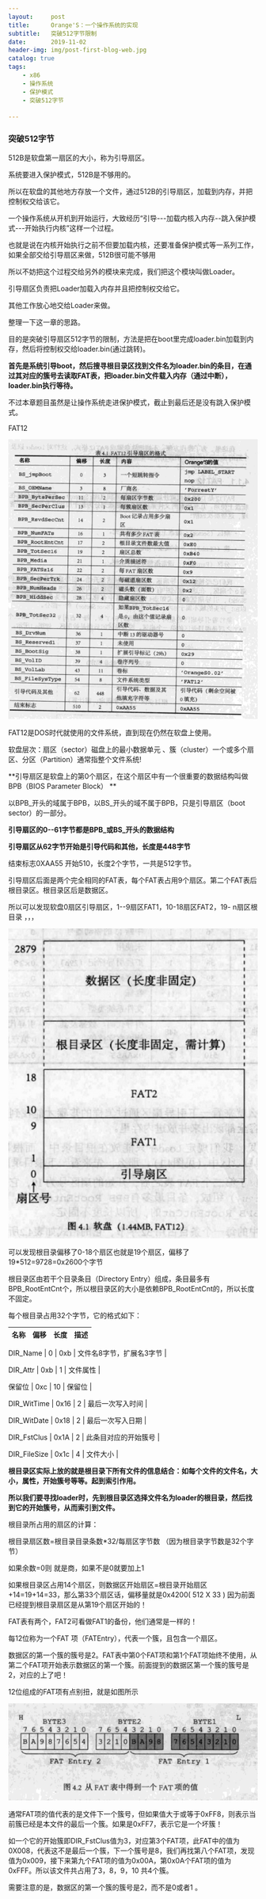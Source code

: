 ```yaml
---
layout:     post
title:      Orange'S：一个操作系统的实现
subtitle:   突破512字节限制
date:       2019-11-02
header-img: img/post-first-blog-web.jpg
catalog: true
tags:
    - x86
    - 操作系统
    - 保护模式
    - 突破512字节

---
```


### 突破512字节

512B是软盘第一扇区的大小，称为引导扇区。

系统要进入保护模式，512B是不够用的。

所以在软盘的其他地方存放一个文件，通过512B的引导扇区，加载到内存，并把控制权交给该它。

一个操作系统从开机到开始运行，大致经历“引导---加载内核入内存--跳入保护模式---开始执行内核”这样一个过程。

也就是说在内核开始执行之前不但要加载内核，还要准备保护模式等一系列工作，如果全部交给引导扇区来做，512B很可能不够用

所以不妨把这个过程交给另外的模块来完成，我们把这个模块叫做Loader。

引导扇区负责把Loader加载入内存并且把控制权交给它。

其他工作放心地交给Loader来做。

整理一下这一章的思路。

目的是突破引导扇区512字节的限制，方法是把在boot里完成loader.bin加载到内存，然后将控制权交给loader.bin(通过跳转)。


**首先是系统引导boot，然后搜寻根目录区找到文件名为loader.bin的条目，在通过其对应的簇号去读取FAT表，把loader.bin文件载入内存（通过中断），loader.bin执行等待。**

不过本章题目虽然是让操作系统走进保护模式，截止到最后还是没有跳入保护模式。

FAT12

![](https://raw.githubusercontent.com/dbb4560/StorePicturebed/master/wirtePicture/20191116222131.png)

FAT12是DOS时代就使用的文件系统，直到现在仍然在软盘上使用。

软盘层次：扇区（sector）磁盘上的最小数据单元 、簇（cluster）一个或多个扇区、分区（Partition）通常指整个文件系统!

**引导扇区是软盘上的第0个扇区，在这个扇区中有一个很重要的数据结构叫做BPB（BIOS Parameter Block） **


以BPB_开头的域属于BPB，以BS_开头的域不属于BPB，只是引导扇区（boot sector）的一部分。



**引导扇区的0--61字节都是BPB_或BS_开头的数据结构**

**引导扇区从62字节开始是引导代码和其他，长度是448字节**

结束标志0XAA55 开始510，长度2个字节，一共是512字节。



引导扇区后面是两个完全相同的FAT表，每个FAT表占用9个扇区。第二个FAT表后根目录区。根目录区后是数据区。

所以可以发现软盘0扇区引导扇区，1--9扇区FAT1，10-18扇区FAT2，19- n扇区根目录 ，，，


![](https://raw.githubusercontent.com/dbb4560/StorePicturebed/master/wirtePicture/20191116123620.png)



可以发现根目录偏移了0-18个扇区也就是19个扇区，偏移了19*512=9728=0x2600个字节

根目录区由若干个目录条目（Directory Entry）组成，条目最多有BPB_RootEntCnt个，所以根目录区的大小是依赖BPB_RootEntCnt的，所以长度不固定。

每个根目录占用32个字节，它的格式如下： 

名称 |               偏移    |   长度      |    描述
-|-|-|-

DIR_Name   |    0    |       0xb   |       文件名8字节，扩展名3字节 |

DIR_Attr    |     0xb   |    1        |      文件属性 |

保留位       |      0xc   |     10      |      保留位  |

DIR_WitTime |  0x16   |    2     |        最后一次写入时间 |

DIR_WitDate  | 0x18   |    2     |        最后一次写入日期 |

DIR_FstClus  |  0x1A   |   2      |        此条目对应的开始簇号 |

DIR_FileSize  |  0x1c    |   4     |         文件大小 |


**根目录区实际上放的就是根目录下所有文件的信息结合：如每个文件的文件名，大小，属性，开始簇号等等。起到索引作用。**

**所以我们要寻找loader时，先到根目录区选择文件名为loader的根目录，然后找到它的开始簇号，从而索引到文件。**

根目录所占用的扇区的计算：

根目录扇区数=根目录目录条数*32/每扇区字节数
（因为根目录字节数是32个字节）

如果余数=0则 就是商，如果不是0就要加上1

如果根目录区占用14个扇区，则数据区开始扇区=根目录开始扇区+14=19+14=33，那么第33个扇区话，偏移量就是0x4200( 512 X 33 ) 因为前面已经提到根目录扇区是从第19个扇区开始的！

FAT表有两个，FAT2可看做FAT1的备份，他们通常是一样的！

每12位称为一个FAT 项（FATEntry），代表一个簇，且包含一个扇区。 

数据区的第一个簇的簇号是2。FAT表中第0个FAT项和第1个FAT项始终不使用，从第二个FAT项开始表示数据区的第一个簇。前面提到的数据区第一个簇的簇号是2，对应的上了吧！

12位组成的FAT项有点别扭，就是如图所示

![](https://raw.githubusercontent.com/dbb4560/StorePicturebed/master/wirtePicture/20191116223623.png)


通常FAT项的值代表的是文件下一个簇号，但如果值大于或等于0xFF8，则表示当前簇已经是本文件的最后一个簇。如果是0xFF7，表示它是一个坏簇！

 

如一个它的开始簇即DIR_FstClus值为3，对应第3个FAT项，此FAT中的值为0X008，代表这不是最后一个簇，下一个簇号是8，我们再找第八个FAT项，发现值为0x009，接下来第九个FAT项的值为0x00A，第0x0A个FAT项的值为0xFFF。所以该文件共占用了3，8，9，10 共4个簇。

需要注意的是，数据区的第一个簇的簇号是2，而不是0或者1 。

